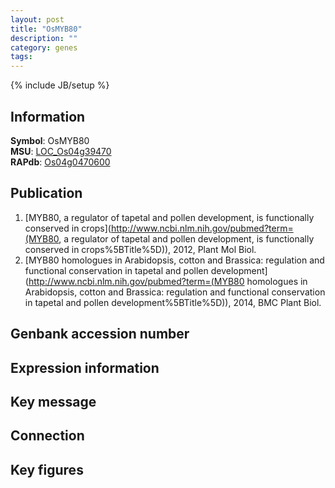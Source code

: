 ```yaml
---
layout: post
title: "OsMYB80"
description: ""
category: genes
tags: 
---
```

{% include JB/setup %}

## Information
__Symbol__: OsMYB80  
__MSU__: [LOC_Os04g39470](http://rice.plantbiology.msu.edu/cgi-bin/ORF_infopage.cgi?orf=LOC_Os04g39470)  
__RAPdb__: [Os04g0470600](http://rapdb.dna.affrc.go.jp/viewer/gbrowse_details/irgsp1?name=Os04g0470600)  

## Publication
1. [MYB80, a regulator of tapetal and pollen development, is functionally conserved in crops](http://www.ncbi.nlm.nih.gov/pubmed?term=(MYB80, a regulator of tapetal and pollen development, is functionally conserved in crops%5BTitle%5D)), 2012, Plant Mol Biol.
2. [MYB80 homologues in Arabidopsis, cotton and Brassica: regulation and functional conservation in tapetal and pollen development](http://www.ncbi.nlm.nih.gov/pubmed?term=(MYB80 homologues in Arabidopsis, cotton and Brassica: regulation and functional conservation in tapetal and pollen development%5BTitle%5D)), 2014, BMC Plant Biol.

## Genbank accession number

## Expression information

## Key message

## Connection

## Key figures


